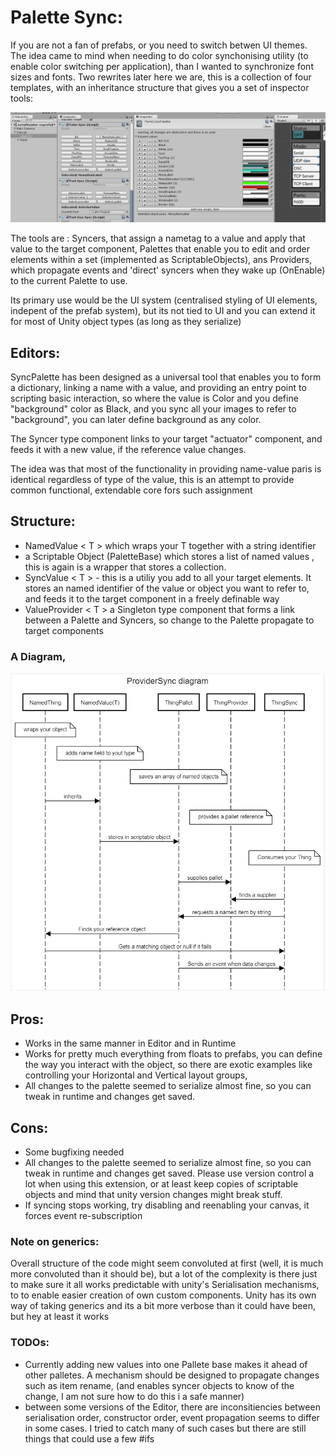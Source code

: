 # Palette Sync:

If you are not a fan of prefabs, or you need to switch betwen UI themes. The idea came to mind when needing to do color synchonising utility (to enable color switching per application), than I wanted to synchronize font sizes and fonts. Two rewrites later here we are, this is a collection of four templates, with an inheritance structure that gives you a set of inspector tools: 

![Editors](Docs/editors.png)

The tools are : Syncers, that assign a nametag to a value and apply that value to the target component, Palettes that enable you to edit and order elements within a set (implemented as ScriptableObjects), ans Providers, which propagate events and 'direct' syncers when they wake up (OnEnable) to the current Palette to use.

Its primary use would be the UI system (centralised styling of UI elements, indepent of the prefab system), but its not tied to UI and you can extend it for most of Unity object types (as long as they serialize)

## Editors:

SyncPalette has been designed as a universal tool that enables you to form a dictionary, linking a name with a value, and providing an entry point to scripting basic interaction, so where the value is Color and you define "background" color as Black, and you sync all your images to refer to "background", you can later define background as any color.

The Syncer type component links to your target "actuator" component, and feeds it with a new value, if the reference value changes.

The idea was that most of the functionality in providing name-value paris is identical regardless of type of the value, this is an attempt to provide common functional, extendable core fors such assignment

## Structure:

- NamedValue < T > which wraps your T together with a string identifier
- a Scriptable Object (PaletteBase) which stores a list of named values <NT>, this is again is a wrapper that stores a collection. 
- SyncValue < T > - this is a utiliy you add to all your target elements. It stores an named identifier of the value or object you want to refer to, and feeds it to the target component in a freely definable way 
- ValueProvider < T > a Singleton type component that forms a link between a Palette and Syncers, so change to the Palette propagate to target components 

### A Diagram, 

![Diagram](Docs/diagram.png)

## Pros:

- Works in the same manner in Editor and in Runtime
- Works for pretty much everything from floats to prefabs, you can define the way you interact with the object, so there are exotic examples like controlling your Horizontal and Vertical layout groups,
- All changes to the palette seemed to serialize almost fine, so you can tweak in runtime and changes get saved.

## Cons:

- Some bugfixing needed
- All changes to the palette seemed to serialize almost fine, so you can tweak in runtime and changes get saved. Please use version control a lot when using this extension, or at least keep copies of scriptable objects and mind that unity version changes might break stuff.
- If syncing stops working, try disabling and reenabling your canvas, it forces event re-subscription

### Note on generics:

Overall structure of the code might seem convoluted at first (well, it is much more convoluted than it should be), but a lot of the complexity is there just to make sure it all works predictable with unity's Serialisation mechanisms, to to enable easier creation of own custom components. Unity has its own way of taking generics and its a bit more verbose than it could have been, but hey at least it works

### TODOs: 
- Currently adding new values into one Pallete base makes it ahead of other palletes. A mechanism should be designed to propagate changes such as item rename, (and enables syncer objects to know of the change, I am not sure how to do this i a safe manner)
- between some versions of the Editor, there are inconsitiencies between serialisation order, constructor order, event propagation seems to differ in some cases. I tried to catch many of such cases but there are still things that could use a few #ifs 
